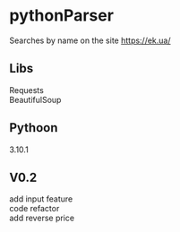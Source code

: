 # pythonParser
Searches by name on the site https://ek.ua/
<h2>Libs </h2>
Requests<br>
BeautifulSoup
<h2>Pythoon</h2>
3.10.1
<h2>V0.2 </h2>
add input feature<br>
code refactor<br>
add reverse price<br>
